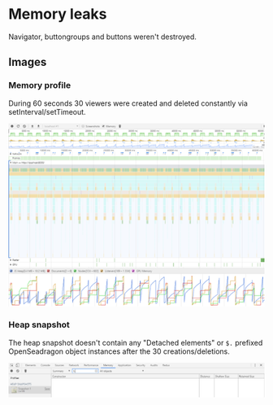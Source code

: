 # Memory leaks

Navigator, buttongroups and buttons weren't destroyed.

## Images

### Memory profile

During 60 seconds 30 viewers were created and deleted constantly via setInterval/setTimeout.

![Profile](memory-profile.png)

### Heap snapshot

The heap snapshot doesn't contain any "Detached elements" or `$.` prefixed OpenSeadragon object instances after the 30 creations/deletions.

![Heap Snapshot](heap-snapshot.png)
